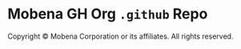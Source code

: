 # Mobena GH Org `.github` Repo

Copyright © Mobena Corporation or its affiliates. All rights reserved.